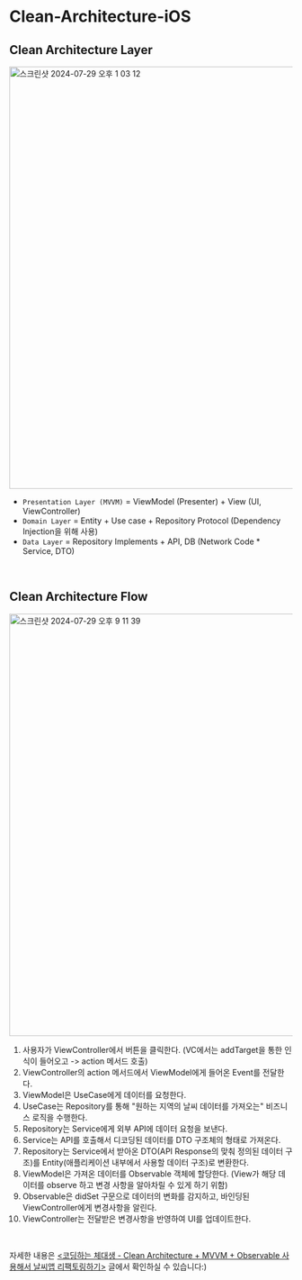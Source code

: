 # Clean-Architecture-iOS
## Clean Architecture Layer
<img width="750" alt="스크린샷 2024-07-29 오후 1 03 12" src="https://github.com/user-attachments/assets/2df50096-3d1c-447e-a557-c993594c884b">   

- `Presentation Layer (MVVM)` = ViewModel (Presenter) + View (UI, ViewController)   
- `Domain Layer` = Entity + Use case + Repository Protocol (Dependency Injection을 위해 사용)   
- `Data Layer` = Repository Implements + API, DB (Network Code * Service, DTO)

<br>

## Clean Architecture Flow
<img width="750" alt="스크린샷 2024-07-29 오후 9 11 39" src="https://github.com/user-attachments/assets/d9043d42-d89f-42f4-bf7b-f9f787a4e85e">

1. 사용자가 ViewController에서 버튼을 클릭한다. (VC에서는 addTarget을 통한 인식이 들어오고 -> action 메서드 호출)
2. ViewController의 action 메서드에서 ViewModel에게 들어온 Event를 전달한다.
3. ViewModel은 UseCase에게 데이터를 요청한다.
4. UseCase는 Repository를 통해 "원하는 지역의 날씨 데이터를 가져오는" 비즈니스 로직을 수행한다.
5. Repository는 Service에게 외부 API에 데이터 요청을 보낸다.
6. Service는 API를 호출해서 디코딩된 데이터를 DTO 구조체의 형태로 가져온다.
7. Repository는 Service에서 받아온 DTO(API Response의 맞춰 정의된 데이터 구조)를 Entity(애플리케이션 내부에서 사용할 데이터 구조)로 변환한다.
8. ViewModel은 가져온 데이터를 Observable 객체에 할당한다. (View가 해당 데이터를 observe 하고 변경 사항을 알아차릴 수 있게 하기 위함)
9. Observable은 didSet 구문으로 데이터의 변화를 감지하고, 바인딩된 ViewController에게 변경사항을 알린다.
10. ViewController는 전달받은 변경사항을 반영하여 UI를 업데이트한다.

<br>

자세한 내용은 [<코딩하는 체대생 - Clean Architecture + MVVM + Observable 사용해서 날씨앱 리팩토링하기>](https://mini-min-dev.tistory.com/284) 글에서 확인하실 수 있습니다:)
